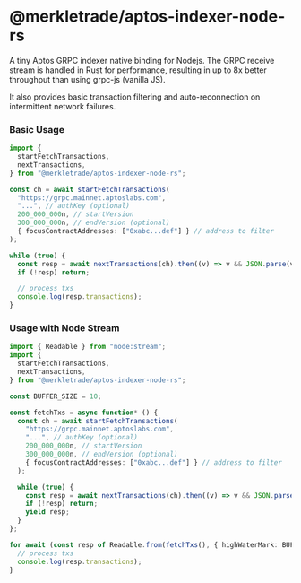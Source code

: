 # @merkletrade/aptos-indexer-node-rs

A tiny Aptos GRPC indexer native binding for Nodejs. The GRPC receive stream is handled in Rust for performance, resulting in up to 8x better throughput than using grpc-js (vanilla JS).

It also provides basic transaction filtering and auto-reconnection on intermittent network failures.

### Basic Usage

```ts
import {
  startFetchTransactions,
  nextTransactions,
} from "@merkletrade/aptos-indexer-node-rs";

const ch = await startFetchTransactions(
  "https://grpc.mainnet.aptoslabs.com",
  "...", // authKey (optional)
  200_000_000n, // startVersion
  300_000_000n, // endVersion (optional)
  { focusContractAddresses: ["0xabc...def"] } // address to filter
);

while (true) {
  const resp = await nextTransactions(ch).then((v) => v && JSON.parse(v));
  if (!resp) return;

  // process txs
  console.log(resp.transactions);
}
```

### Usage with Node Stream

```ts
import { Readable } from "node:stream";
import {
  startFetchTransactions,
  nextTransactions,
} from "@merkletrade/aptos-indexer-node-rs";

const BUFFER_SIZE = 10;

const fetchTxs = async function* () {
  const ch = await startFetchTransactions(
    "https://grpc.mainnet.aptoslabs.com",
    "...", // authKey (optional)
    200_000_000n, // startVersion
    300_000_000n, // endVersion (optional)
    { focusContractAddresses: ["0xabc...def"] } // address to filter
  );

  while (true) {
    const resp = await nextTransactions(ch).then((v) => v && JSON.parse(v));
    if (!resp) return;
    yield resp;
  }
};

for await (const resp of Readable.from(fetchTxs(), { highWaterMark: BUFFER_SIZE })) {
  // process txs
  console.log(resp.transactions);
}
```
